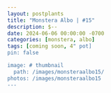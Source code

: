 ```yaml
---
layout: postplants
title: "Monstera Albo | #15"
description: $--
date: 2024-06-06 00:00:00 -0700
categories: [monstera, albo]
tags: [coming soon, 4" pot]
pin: false

image: # thumbnail
  path: /images/monsteraalbo15/
photos: /images/monsteraalbo15
---
```

